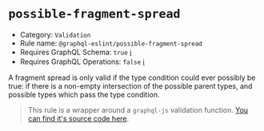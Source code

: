 # `possible-fragment-spread`

- Category: `Validation`
- Rule name: `@graphql-eslint/possible-fragment-spread`
- Requires GraphQL Schema: `true` [ℹ️](../../README.md#extended-linting-rules-with-graphql-schema)
- Requires GraphQL Operations: `false` [ℹ️](../../README.md#extended-linting-rules-with-siblings-operations)

A fragment spread is only valid if the type condition could ever possibly be true: if there is a non-empty intersection of the possible parent types, and possible types which pass the type condition.

> This rule is a wrapper around a `graphql-js` validation function. [You can find it's source code here](https://github.com/graphql/graphql-js/blob/main/src/validation/rules/PossibleFragmentSpreadsRule.ts).